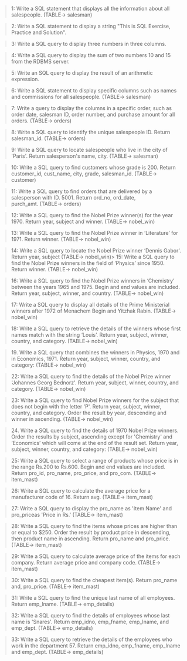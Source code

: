 > 1: Write a SQL statement that displays all the information about all salespeople. (TABLE-> salesman)

> 2: Write a SQL statement to display a string "This is SQL Exercise, Practice and Solution". 

> 3: Write a SQL query to display three numbers in three columns. 

> 4: Write a SQL query to display the sum of two numbers 10 and 15 from the RDBMS server. 

> 5: Write an SQL query to display the result of an arithmetic expression.

> 6: Write a SQL statement to display specific columns such as names and commissions for all salespeople. (TABLE-> salesman)

> 7: Write a query to display the columns in a specific order, such as order date, salesman ID, order number, and purchase amount for all orders. (TABLE-> orders)

> 8: Write a SQL query to identify the unique salespeople ID. Return salesman_id. (TABLE-> orders)

> 9: Write a SQL query to locate salespeople who live in the city of 'Paris'. Return salesperson's name, city. (TABLE-> salesman)

> 10: Write a SQL query to find customers whose grade is 200. Return customer_id, cust_name, city, grade, salesman_id. (TABLE-> customer)

> 11: Write a SQL query to find orders that are delivered by a salesperson with ID. 5001. Return ord_no, ord_date, purch_amt. (TABLE-> orders)

> 12: Write a SQL query to find the Nobel Prize winner(s) for the year 1970. Return year, subject and winner. (TABLE-> nobel_win)

> 13: Write a SQL query to find the Nobel Prize winner in ‘Literature’ for 1971. Return winner. (TABLE-> nobel_win)

> 14: Write a SQL query to locate the Nobel Prize winner ‘Dennis Gabor'. Return year, subject (TABLE-> nobel_win)> 15: Write a SQL query to find the Nobel Prize winners in the field of ‘Physics’ since 1950. Return winner. (TABLE-> nobel_win)

> 16: Write a SQL query to find the Nobel Prize winners in ‘Chemistry’ between the years 1965 and 1975. Begin and end values are included. Return year, subject, winner, and country. (TABLE-> nobel_win)

> 17: Write a SQL query to display all details of the Prime Ministerial winners after 1972 of Menachem Begin and Yitzhak Rabin. (TABLE-> nobel_win)

> 18: Write a SQL query to retrieve the details of the winners whose first names match with the string ‘Louis’. Return year, subject, winner, country, and category. (TABLE-> nobel_win)

> 19. Write a SQL query that combines the winners in Physics, 1970 and in Economics, 1971. Return year, subject, winner, country, and category: (TABLE-> nobel_win)    

> 22: Write a SQL query to find the details of the Nobel Prize winner 'Johannes Georg Bednorz'. Return year, subject, winner, country, and category. (TABLE-> nobel_win)

> 23: Write a SQL query to find Nobel Prize winners for the subject that does not begin with the letter 'P'. Return year, subject, winner, country, and category. Order the result by year, descending and winner in ascending. (TABLE-> nobel_win)

> 24. Write a SQL query to find the details of 1970 Nobel Prize winners. Order the results by subject, ascending except for 'Chemistry' and ‘Economics’ which will come at the end of the result set. Return year, subject, winner, country, and category: (TABLE-> nobel_win)

> 25: Write a SQL query to select a range of products whose price is in the range Rs.200 to Rs.600. Begin and end values are included. Return pro_id, pro_name, pro_price, and pro_com. (TABLE-> item_mast)

> 26: Write a SQL query to calculate the average price for a manufacturer code of 16. Return avg. (TABLE-> item_mast)

> 27: Write a SQL query to display the pro_name as 'Item Name' and pro_priceas 'Price in Rs.' (TABLE-> item_mast)

> 28: Write a SQL query to find the items whose prices are higher than or equal to $250. Order the result by product price in descending, then product name in ascending. Return pro_name and pro_price. (TABLE-> item_mast)

> 29: Write a SQL query to calculate average price of the items for each company. Return average price and company code. (TABLE-> item_mast)

> 30: Write a SQL query to find the cheapest item(s). Return pro_name and, pro_price. (TABLE-> item_mast)

> 31: Write a SQL query to find the unique last name of all employees. Return emp_lname. (TABLE-> emp_details)

> 32: Write a SQL query to find the details of employees whose last name is 'Snares'. Return emp_idno, emp_fname, emp_lname, and emp_dept. (TABLE-> emp_details)

> 33: Write a SQL query to retrieve the details of the employees who work in the department 57. Return emp_idno, emp_fname, emp_lname and emp_dept. (TABLE-> emp_details)
